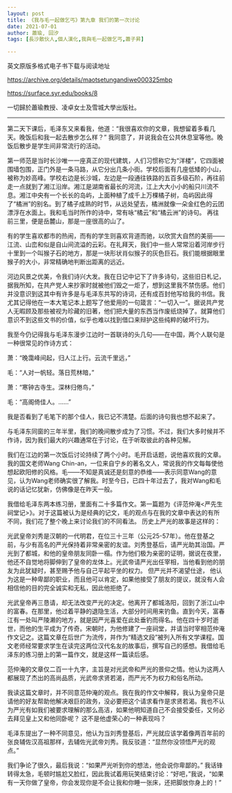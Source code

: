 ```yaml
---
layout: post
title: 《我与毛一起做乞丐》第九章 我们的第一次讨论
date: 2021-07-01
author: 蕭瑜, 回汐
tags: [長沙散伙人,個人漢化,我與毛一起做乞丐,蕭子昇]

---
```

英文原版多格式电子书下载与阅读地址

<https://archive.org/details/maotsetungandiwe000325mbp>

<https://surface.syr.edu/books/8>

一切歸於蕭瑜教授、凌卓女士及雪城大學出版社。

* * *

第二天下课后，毛泽东又来看我，他道：“我很喜欢你的文章，我想留着多看几天。晚饭后和我一起去散步怎么样？” 我同意了，并说我会在公共休息室等他。晚饭后散步是学生间非常流行的活动。

第一师范是当时长沙唯一一座真正的现代建筑，人们习惯称它为“洋楼”，它四面被围墙包围，正门外是一条马路，从它分出几条小街。学校后面有几座低矮的小山，被称为妙高峰。学校右边是长沙城，左边是一段通往铁路的五百多级石阶，再往前走一点就到了湘江沿岸。湘江是湖南省最长的河流，江上大大小小的船只川流不息。湘江中央有一个长长的岛屿，上面种植了成千上万棵橘子树，岛屿因此得了“橘洲”的别名。到了橘子成熟的时节，从远处望去，橘洲就像一朵金红色的云团漂浮在水面上。我和毛当时所作的诗中，常有咏“橘云”和“橘云洲”的诗句。 再往前三里，便是岳麓山，那是一座很高的山了。

有的学生喜欢都市的热闹，而有的学生则喜欢背道而驰，以欣赏大自然的美丽——江流、山峦和似是自山间流溢的云彩。在礼拜天，我们中一些人常常沿着河岸步行十里到一个叫猴子石的地方，那是一块形状肖似猴子的灰色巨石。我们能根据眼里猴子的大小，非常精确地判断出距离的远近。

河边风景之优美，令我们诗兴大发。我在日记中记下了许多诗句，这些旧日札记，据我所知，在共产党人来抄家时就被他们毁之一炬了，想到这里我不禁伤感。他们并没意识到这其中有许多是与毛泽东共写的诗词，还有成百封他写给我的书信。我尤其记得他在一本大笔记本上题写了他爱用的一句箴言：“一切入一”。据说共产党人无暇顾及那些被视为珍藏的旧著，他们把大量的东西当作废纸烧掉了。就算他们意识不到这些文书的价值，似乎也难以找到借口来辩护这些纯粹的破坏行为。

我至今仍记得我与毛泽东漫步江边时一首联诗的头几句——在中国，两个人联句是一种很常见的作诗方式：

萧：“晚霭峰间起，归人江上行。云流千里远，”

毛：“人对一帆轻。落日荒林暗，”

萧：“寒钟古寺生。深林归倦鸟，”

毛：“高阁倚佳人。……”

我是否看到了毛笔下的那个佳人，我已记不清楚。后面的诗句我也想不起来了。

与毛泽东同窗的三年半里，我们的晚间散步成为了习惯。不过，我们大多时候并不作诗，因为我们最大的兴趣通常在于讨论，在于听取彼此的各种见解。

我们在江边的第一次饭后讨论持续了两个小时。毛开启话题，说他喜欢我的文章。我的国文老师Wang Chin-an，一位来自宁乡的著名文人，常说我的作文每每使他想起欧阳修的风格。毛——不知是真诚还是刻意的恭维——表示同意Wang的意见，认为Wang老师确实很了解我。时至今日，已四十年过去了，我对Wang和毛说的话记忆犹新，仿佛像是在昨天一般。

我借给毛泽东两本练习册，里面有二十多篇作文。第一篇题为《评范仲淹<严先生祠堂记>》。对于这篇被认为是经典的记文，毛的观点与在我的文章中表达的有所不同，我们花了整个晚上来讨论我们的不同看法。 历史上严光的故事是这样的：

光武皇帝刘秀是汉朝的一代明君，在位三十三年（公元25-57年）。他在登基之前，与少有高名的严光保持着非常亲密的友谊。刘秀登基后，请严光助其治国。严光到了都城，和他的皇帝朋友同卧一榻。作为他们极为亲密的证明，据说在夜里，他还不自觉地将脚伸到了皇帝的龙体上。光武帝请严光出任宰相，当他看到他的朋友为此犹疑时，甚至赐予他与自己平起平坐的权力。 但严光并不渴望仕途， 他认为这是一种卑鄙的职业，而且他可以肯定，如果他接受了朋友的提议，就没有人会相信他的目的完全诚实和无私，因此他拒绝了。

光武皇帝再三恳请，却无法改变严光的决定。他离开了都城洛阳，回到了浙江山中的富春。在那里，他过着平静的退隐生活，大部分时间用来钓鱼。直到今天，富春江有一处叫严陵濑的地方，就是因严光喜爱在此处垂钓而得名。他在四十岁时逝世，而他的生平成为了传奇。宋朝时，为他修建了一座祠堂，并请当时宰相范仲淹作文记之。这篇文章在后世广为流传，并作为“精选文段”被列入所有文学课程。国文老师经常要求学生在读完这两位汉代名友的故事后，撰写自己的感想。我借给毛泽东的练习册上的第一篇作文，就是这样一篇读后感。

范仲淹的文章仅二百一十九字，主旨是对光武帝和严光的景仰之情。他认为这两人都展现了杰出的高尚品质，光武帝求贤若渴，而严光不为权力和俗名所动。

我读这篇文章时，并不同意范仲淹的观点。我在我的作文中解释，我认为皇帝只是请他的好友帮助他解决艰巨的政务，没必要把这个请求看作是求贤若渴。我也不认为严光有如我们被要求理解的那么高洁，如果他明知道自己不会接受委任，又何必去拜见皇上又和他同卧呢？ 这不是他虚荣心的一种表现吗？

毛泽东提出了一种不同意见，他认为当刘秀登基后，严光就应该学着像两百年前的张良辅佐汉高祖那样，去辅佐光武帝刘秀。我反驳道：“显然你没领悟严光的观点。”

我们争论了很久，最后我说：“如果严光听到你的想法，他会说你卑鄙的。” 我话锋转得太急，毛顿时尴尬又脸红，因此我试着用玩笑结束讨论：“好吧，”我说，“如果有一天你做了皇帝，你会发现你是不会让我和你睡一张床，还把脚放你身上的！”
